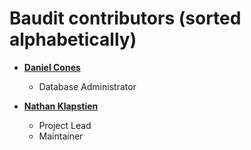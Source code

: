 Baudit contributors (sorted alphabetically)
============================================

*   **[Daniel Cones](https://github.com/dcones)**
    
    *   Database Administrator

*   **[Nathan Klapstien](https://github.com/nklapste)**

    *   Project Lead
    *   Maintainer
